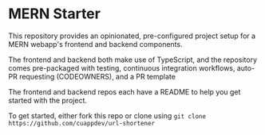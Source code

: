 # MERN Starter

This repository provides an opinionated, pre-configured project setup for a MERN webapp's frontend and backend components.

The frontend and backend both make use of TypeScript, and the repository comes pre-packaged with testing, continuous integration workflows, auto-PR requesting (CODEOWNERS), and a PR template

The frontend and backend repos each have a README to help you get started with the project.

To get started, either fork this repo or clone using `git clone https://github.com/cuappdev/url-shortener`
